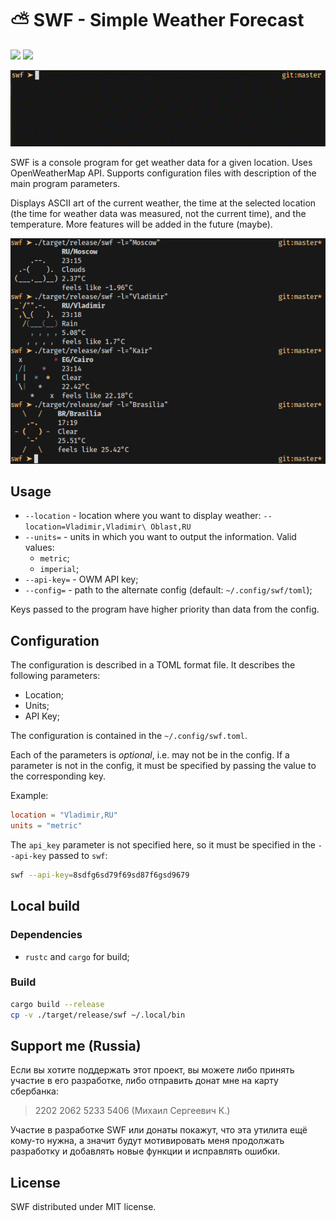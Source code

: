 # ⛅ SWF - Simple Weather Forecast

[![](https://img.shields.io/badge/Telegram-Свалка-blue)](https://t.me/svalka07) [![](https://img.shields.io/bagde/README%20на%20русском-8A2BE2)](README_RU.md)

![](assets/swf.gif)

SWF is a console program for get weather data for a given location. Uses OpenWeatherMap API. Supports configuration files with description of the main program parameters.

Displays ASCII art of the current weather, the time at the selected location (the time for weather data was measured, not the current time), and the temperature. More features will be added in the future (maybe).

![](assets/swf.png)

## Usage

- `--location` - location where you want to display weather: `--location=Vladimir,Vladimir\ Oblast,RU`
- `--units=` - units in which you want to output the information. Valid values:
  - `metric`;
  - `imperial`;
- `--api-key=` - OWM API key;
- `--config=` - path to the alternate config (default: `~/.config/swf/toml`);

Keys passed to the program have higher priority than data from the config.

## Configuration

The configuration is described in a TOML format file. It describes the following parameters:

- Location;
- Units;
- API Key;

The configuration is contained in the `~/.config/swf.toml`.

Each of the parameters is *optional*, i.e. may not be in the config. If a parameter is not in the config, it must be specified by passing the value to the corresponding key.

Example:

```toml
location = "Vladimir,RU"
units = "metric"
```

The `api_key` parameter is not specified here, so it must be specified in the `--api-key` passed to `swf`:

```bash
swf --api-key=8sdfg6sd79f69sd87f6gsd9679
```

## Local build

### Dependencies

- `rustc` and `cargo` for build;

### Build

```bash
cargo build --release
cp -v ./target/release/swf ~/.local/bin
```

## Support me (Russia)

Если вы хотите поддержать этот проект, вы можете либо принять участие в его разработке, либо отправить донат мне на карту сбербанка:

> 2202 2062 5233 5406 (Михаил Сергеевич К.)

Участие в разработке SWF или донаты покажут, что эта утилита ещё кому-то нужна, а значит будут мотивировать меня продолжать разработку и добавлять новые функции и исправлять ошибки.

## License

SWF distributed under MIT license.
